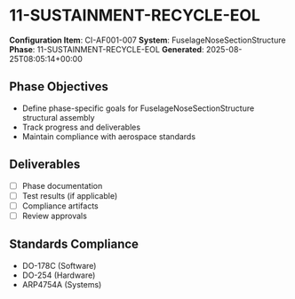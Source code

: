 # 11-SUSTAINMENT-RECYCLE-EOL

**Configuration Item**: CI-AF001-007
**System**: FuselageNoseSectionStructure
**Phase**: 11-SUSTAINMENT-RECYCLE-EOL
**Generated**: 2025-08-25T08:05:14+00:00

## Phase Objectives
- Define phase-specific goals for FuselageNoseSectionStructure structural assembly
- Track progress and deliverables
- Maintain compliance with aerospace standards

## Deliverables
- [ ] Phase documentation
- [ ] Test results (if applicable)
- [ ] Compliance artifacts
- [ ] Review approvals

## Standards Compliance
- DO-178C (Software)
- DO-254 (Hardware)
- ARP4754A (Systems)

